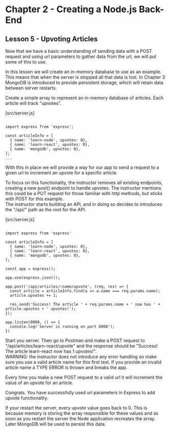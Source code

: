 # Chapter 2 - Creating a Node.js Back-End
## Lesson 5 - Upvoting Articles

Now that we have a basic understanding of sending data with a POST request and using url parameters to gather data from the url, we will put some of this to use.

In this lesson we will create an in-memory database to use as an example. This means that when the server is stopped all that data is lost. In Chapter 3 MongoDB is introduced to provide persistent storage, which will retain data between server restarts.

Create a simple array to represent an in-memory database of articles. Each article will track "upvotes".

[src/server.js]
<pre><code>
import express from 'express';

const articleInfo = [
  { name: 'learn-node', upvotes: 0},
  { name: 'learn-react', upvotes: 0},
  { name: 'mongodb', upvotes: 0},
];
...
</code></pre>

With this in place we will provide a way for our app to send a request to a given url to increment an upvote for a specific article.

To focus on this functionality, the instructor removes all existing endpoints, creating a new post() endpoint to handle upvotes. The instructor mentions this could be a PUT request for those familiar with http methods, but sticks with POST for this example.<br>
The instructor starts building an API, and in doing so decides to introduces the "/api/" path as the root for the API.


[src/server.js]
<pre><code>
import express from 'express'

const articleInfo = [
  { name: 'learn-node', upvotes: 0},
  { name: 'learn-react', upvotes: 0},
  { name: 'mongodb', upvotes: 0},
];

const app = express();

app.use(express.json());

app.post('/api/articles/:name/upvote', (req, res) => {
  const article = articleInfo.find(a => a.name === req.params.name);
  article.upvotes += 1;

  res.send('Success! The article ' + req.params.name + ' now has ' + article.upvotes + ' upvotes!');
});

app.listen(8000, () => {
  console.log('Server is running on port 8000');
})
</code></pre>

Start you server. Then go to Postman and make a POST request to "/api/articles/learn-react/upvote" and the response should be "Success! The article learn-react now has 1 upvotes!".<br>
WARNING: the instructor does not introduce any error handling so make sure you use a valid article name for this first test. If you provide an invalid article name a TYPE ERROR is thrown and breaks the app.

Every time you make a new POST request to a valid url it will increment the value of an upvote for an article.

Congrats. You have successfully used url parameters in Express to add upvote functionality.<br>

If your restart the server, every upvote value goes back to 0. This is because memory is storing the array responsible for these values and as soon as you restart the server the Node application recreates the array. Later MongoDB will be used to persist this data.
